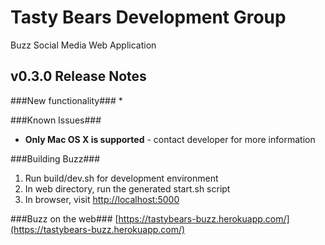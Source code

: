 Tasty Bears Development Group
=========================
Buzz Social Media
Web Application


v0.3.0 Release Notes
-------------------

###New functionality###
* 

###Known Issues###
* __Only Mac OS X is supported__ - contact developer for more information

###Building Buzz###
1. Run build/dev.sh for development environment
1. In web directory, run the generated start.sh script
1. In browser, visit [http://localhost:5000](http://localhost:5000)

###Buzz on the web###
[https://tastybears-buzz.herokuapp.com/](https://tastybears-buzz.herokuapp.com/)
